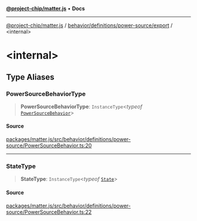 [**@project-chip/matter.js**](../../../../../README.md) • **Docs**

***

[@project-chip/matter.js](../../../../../modules.md) / [behavior/definitions/power-source/export](../README.md) / \<internal\>

# \<internal\>

## Type Aliases

### PowerSourceBehaviorType

> **PowerSourceBehaviorType**: `InstanceType`\<*typeof* [`PowerSourceBehavior`](../README.md#powersourcebehavior)\>

#### Source

[packages/matter.js/src/behavior/definitions/power-source/PowerSourceBehavior.ts:20](https://github.com/project-chip/matter.js/blob/7a8cbb56b87d4ccf34bec5a9a95ab40a1711324f/packages/matter.js/src/behavior/definitions/power-source/PowerSourceBehavior.ts#L20)

***

### StateType

> **StateType**: `InstanceType`\<*typeof* [`State`](../classes/PowerSourceServer.md#state-1)\>

#### Source

[packages/matter.js/src/behavior/definitions/power-source/PowerSourceBehavior.ts:22](https://github.com/project-chip/matter.js/blob/7a8cbb56b87d4ccf34bec5a9a95ab40a1711324f/packages/matter.js/src/behavior/definitions/power-source/PowerSourceBehavior.ts#L22)
